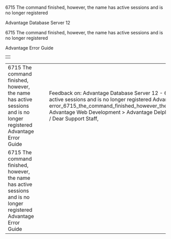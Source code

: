 6715 The command finished, however, the name has active sessions and is no longer registered




Advantage Database Server 12  

6715 The command finished, however, the name has active sessions and is no longer registered

Advantage Error Guide

|  |
| --- |
|  |

|  |  |  |  |  |
| --- | --- | --- | --- | --- |
| 6715 The command finished, however, the name has active sessions and is no longer registered  Advantage Error Guide |  |  | Feedback on: Advantage Database Server 12 - 6715 The command finished, however, the name has active sessions and is no longer registered Advantage Error Guide error\_6715\_the\_command\_finished\_however\_the\_name\_has\_active\_sessions\_and\_is\_no\_longer\_registered Advantage Web Development > Advantage Delphi OData Client > Delphi OData Components > TODataSet / Dear Support Staff, |  |
| 6715 The command finished, however, the name has active sessions and is no longer registered  Advantage Error Guide |  |  |  |  |